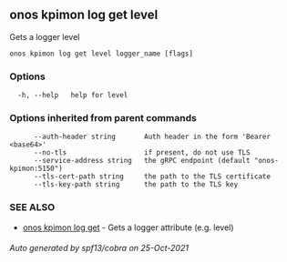 ## onos kpimon log get level

Gets a logger level

```
onos kpimon log get level logger_name [flags]
```

### Options

```
  -h, --help   help for level
```

### Options inherited from parent commands

```
      --auth-header string       Auth header in the form 'Bearer <base64>'
      --no-tls                   if present, do not use TLS
      --service-address string   the gRPC endpoint (default "onos-kpimon:5150")
      --tls-cert-path string     the path to the TLS certificate
      --tls-key-path string      the path to the TLS key
```

### SEE ALSO

* [onos kpimon log get](onos_kpimon_log_get.md)	 - Gets a logger attribute (e.g. level)

###### Auto generated by spf13/cobra on 25-Oct-2021
